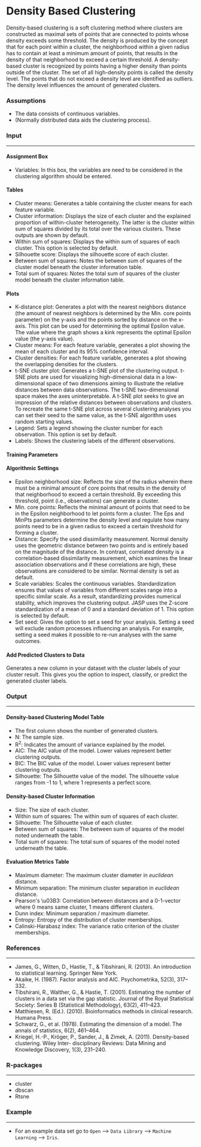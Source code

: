 Density Based Clustering
==========================
Density-based clustering is a soft clustering method where clusters are constructed as maximal sets of points that are connected to points whose density exceeds some threshold. The density is produced by the concept that for each point within a cluster, the neighborhood within a given radius has to contain at least a minimum amount of points, that results in the density of that neighborhood to exceed a certain threshold. A density-based cluster is recognized by points having a higher density than points outside of the cluster. The set of all high-density points is called the density level. The points that do not exceed a density level are identified as outliers. The density level influences the amount of generated clusters. 

### Assumptions
- The data consists of continuous variables.
- (Normally distributed data aids the clustering process).

### Input 
-------
#### Assignment Box 
- Variables: In this box, the variables are need to be considered in the clustering algorithm should be entered. 

#### Tables  
- Cluster means: Generates a table containing the cluster means for each feature variable.
- Cluster information: Displays the size of each cluster and the explained proportion of within-cluster heterogeneity. The latter is the cluster within sum of squares divided by its total over the various clusters. These outputs are shown by default. 
- Within sum of squares: Displays the within sum of squares of each cluster. This option is selected by default.
- Silhouette score: Displays the silhouette score of each cluster.
- Between sum of squares: Notes the between sum of squares of the cluster model beneath the cluster information table.
- Total sum of squares: Notes the total sum of squares of the cluster model beneath the cluster information table.

#### Plots
- K-distance plot: Generates a plot with the nearest neighbors distance (the amount of nearest neighbors is determined by the Min. core points parameter) on the y-axis and the points sorted by distance on the x-axis. This plot can be used for determining the optimal Epsilon value. The value where the graph shows a kink represents the optimal Epsilon value (the y-axis value).
- Cluster means: For each feature variable, generates a plot showing the mean of each cluster and its 95% confidence interval.
- Cluster densities: For each feature variable, generates a plot showing the overlapping densities for the clusters.
- t-SNE cluster plot: Generates a t-SNE plot of the clustering output. t-SNE plots are used for visualizing high-dimensional data in a low-dimensional space of two dimensions aiming to illustrate the relative distances between data observations. The t-SNE two-dimensional space makes the axes uninterpretable. A t-SNE plot seeks to give an impression of the relative distances between observations and clusters. To recreate the same t-SNE plot across several clustering analyses you can set their seed to the same value, as the t-SNE algorithm uses random starting values.
- Legend: Sets a legend showing the cluster number for each observation. This option is set by default.
- Labels: Shows the clustering labels of the different observations.

#### Training Parameters 
#### Algorithmic Settings
- Epsilon neighborhood size: Reflects the size of the radius wherein there must be a minimal amount of core points that results in the density of that neighborhood to exceed a certain threshold. By exceeding this threshold, point (i.e., observations) can generate a cluster.
- Min. core points: Reflects the minimal amount of points that need to be in the Epsilon neighborhood to let points form a cluster. The Eps and MinPts parameters determine the density level and regulate how many points need to be in a given radius to exceed a certain threshold for forming a cluster.
- Distance: Specify the used dissimilarity measurement. Normal density uses the geometric distance between two points and is entirely based on the magnitude of the distance. In contrast, correlated density is a correlation-based dissimilarity measurement, which examines the linear association observations and if these correlations are high, these observations are considered to be similar. Normal density is set as default.
- Scale variables: Scales the continuous variables. Standardization ensures that values of variables from different scales range into a specific similar scale. As a result, standardizing provides numerical stability, which improves the clustering output. JASP uses the Z-score standardization of a mean of 0 and a standard deviation of 1. This option is selected by default.
- Set seed: Gives the option to set a seed for your analysis. Setting a seed will exclude random processes influencing an analysis. For example, setting a seed makes it possible to re-run analyses with the same outcomes.

#### Add Predicted Clusters to Data
Generates a new column in your dataset with the cluster labels of your cluster result. This gives you the option to inspect, classify, or predict the generated cluster labels.

### Output
-------

#### Density-based Clustering Model Table
- The first column shows the number of generated clusters.
- N: The sample size.
- R<sup>2</sup>: Indicates the amount of variance explained by the model.
- AIC: The AIC value of the model. Lower values represent better clustering outputs.
- BIC: The BIC value of the model. Lower values represent better clustering outputs.
- Silhouette: The Silhouette value of the model. The silhouette value ranges from -1 to 1, where 1 represents a perfect score.

#### Density-based Cluster Information
- Size: The size of each cluster.
- Within sum of squares: The within sum of squares of each cluster.
- Silhouette: The Silhouette value of each cluster.
- Between sum of squares: The between sum of squares of the model noted underneath the table.
- Total sum of squares: The total sum of squares of the model noted underneath the table.

#### Evaluation Metrics Table
- Maximum diameter: The maximum cluster diameter in *euclidean* distance.
- Minimum separation: The minimum cluster separation in *euclidean* distance.
- Pearson's \u03B3: Correlation between distances and a 0-1-vector where 0 means same cluster, 1 means different clusters. 
- Dunn index: Minimum separation / maximum diameter. 
- Entropy: Entropy of the distribution of cluster memberships.
- Calinski-Harabasz index: The variance ratio criterion of the cluster memberships.

### References
-------
- James, G., Witten, D., Hastie, T., & Tibshirani, R. (2013). An introduction to statistical learning. Springer New York.
- Akaike, H. (1987). Factor analysis and AIC. Psychometrika, 52(3), 317–332.
- Tibshirani, R., Walther, G., & Hastie, T. (2001). Estimating the number of clusters in a data set via the gap statistic. Journal of the Royal Statistical Society: Series B (Statistical Methodology), 63(2), 411–423.
- Matthiesen, R. (Ed.). (2010). Bioinformatics methods in clinical research. Humana Press.
- Schwarz, G., et al. (1978). Estimating the dimension of a model. The annals of statistics, 6(2), 461–464.
- Kriegel, H.-P., Kröger, P., Sander, J., & Zimek, A. (2011). Density-based clustering. Wiley Inter- disciplinary Reviews: Data Mining and Knowledge Discovery, 1(3), 231–240.

### R-packages 
--- 
- cluster
- dbscan
- Rtsne

### Example 
--- 
- For an example data set go to `Open` --> `Data Library` --> `Machine Learning` --> `Iris`.  


